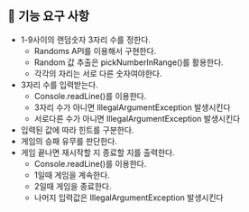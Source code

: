 ## 🚀 기능 요구 사항

* 1-9사이의 랜덤숫자 3자리 수를 정한다.
    * Randoms API를 이용해서 구현한다.
    * Random 값 추출은 pickNumberInRange()를 활용한다.
    * 각각의 자리는 서로 다른 숫자여야한다.
* 3자리 수를 입력받는다.
    * Console.readLine()를 이용한다.
    * 3자리 수가 아니면 IllegalArgumentException 발생시킨다
    * 서로다른 수가 아니면 IllegalArgumentException 발생시킨다
* 입력된 값에 따라 힌트를 구분한다.
* 게임의 승패 유무를 판단한다.
* 게임 끝나면 재시작할 지 종료할 지를 출력한다.
    * Console.readLine()를 이용한다.
    * 1일때 게임을 계속한다.
    * 2일때 게임을 종료한다.
    * 나머지 입력값은 IllegalArgumentException 발생시킨다